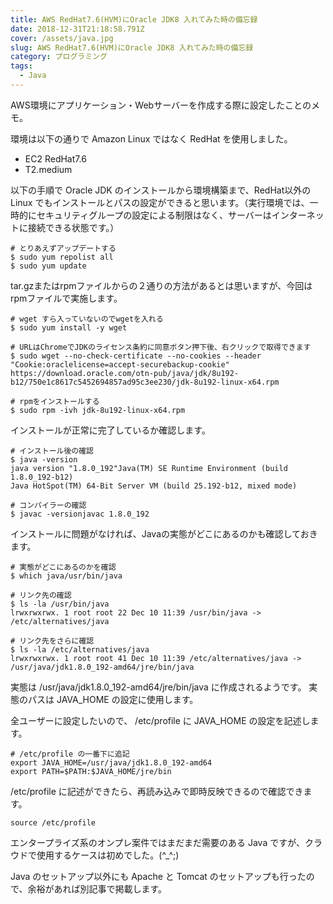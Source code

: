 ```yaml
---
title: AWS RedHat7.6(HVM)にOracle JDK8 入れてみた時の備忘録
date: 2018-12-31T21:18:58.791Z
cover: /assets/java.jpg
slug: AWS RedHat7.6(HVM)にOracle JDK8 入れてみた時の備忘録
category: プログラミング
tags:
  - Java
---
```

AWS環境にアプリケーション・Webサーバーを作成する際に設定したことのメモ。

環境は以下の通りで Amazon Linux ではなく RedHat を使用しました。

* EC2 RedHat7.6  
* T2.medium

以下の手順で Oracle JDK のインストールから環境構築まで、RedHat以外の Linux でもインストールとパスの設定ができると思います。（実行環境では、一時的にセキュリティグループの設定による制限はなく、サーバーはインターネットに接続できる状態です。）

```
# とりあえずアップデートする
$ sudo yum repolist all
$ sudo yum update
```
  
tar.gzまたはrpmファイルからの２通りの方法があるとは思いますが、今回はrpmファイルで実施します。

```
# wget すら入っていないのでwgetを入れる
$ sudo yum install -y wget

# URLはChromeでJDKのライセンス条約に同意ボタン押下後、右クリックで取得できます
$ sudo wget --no-check-certificate --no-cookies --header "Cookie:oraclelicense=accept-securebackup-cookie" https://download.oracle.com/otn-pub/java/jdk/8u192-b12/750e1c8617c5452694857ad95c3ee230/jdk-8u192-linux-x64.rpm

# rpmをインストールする
$ sudo rpm -ivh jdk-8u192-linux-x64.rpm  
```
  
インストールが正常に完了しているか確認します。

```
# インストール後の確認
$ java -version
java version "1.8.0_192"Java(TM) SE Runtime Environment (build 1.8.0_192-b12)
Java HotSpot(TM) 64-Bit Server VM (build 25.192-b12, mixed mode)

# コンパイラーの確認
$ javac -versionjavac 1.8.0_192
```
  
インストールに問題がなければ、Javaの実態がどこにあるのかも確認しておきます。

```
# 実態がどこにあるのかを確認
$ which java/usr/bin/java

# リンク先の確認
$ ls -la /usr/bin/java
lrwxrwxrwx. 1 root root 22 Dec 10 11:39 /usr/bin/java -> /etc/alternatives/java

# リンク先をさらに確認
$ ls -la /etc/alternatives/java
lrwxrwxrwx. 1 root root 41 Dec 10 11:39 /etc/alternatives/java -> /usr/java/jdk1.8.0_192-amd64/jre/bin/java
```

実態は /usr/java/jdk1.8.0_192-amd64/jre/bin/java に作成されるようです。
実態のパスは JAVA_HOME の設定に使用します。  

全ユーザーに設定したいので、 /etc/profile に JAVA_HOME の設定を記述します。

```
# /etc/profile の一番下に追記
export JAVA_HOME=/usr/java/jdk1.8.0_192-amd64
export PATH=$PATH:$JAVA_HOME/jre/bin
```

/etc/profile に記述ができたら、再読み込みで即時反映できるので確認できます。

```
source /etc/profile
```

エンタープライズ系のオンプレ案件ではまだまだ需要のある Java ですが、クラウドで使用するケースは初めでした。(^_^;)

Java のセットアップ以外にも Apache と Tomcat のセットアップも行ったので、余裕があれば別記事で掲載します。

